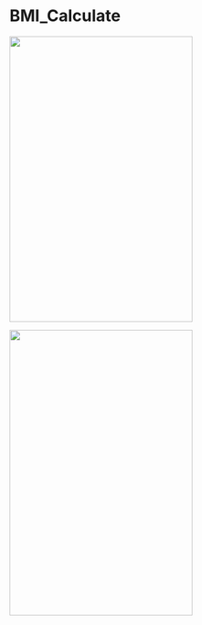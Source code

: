 # BMI_Calculate

<a href="m1"><img src="https://user-images.githubusercontent.com/94074275/175163785-36a18ebd-cfe7-43eb-b1a9-2e57597c933e.jpg" align="center" height="500" width="320" ></a>


<a href="m1"><img src="https://user-images.githubusercontent.com/94074275/175163766-ee57cd34-2777-4fd5-aced-84daaee99cce.jpg" align="center" height="500" width="320" ></a>

